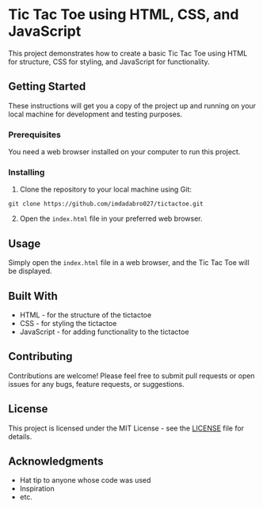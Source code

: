# Tic Tac Toe using HTML, CSS, and JavaScript

This project demonstrates how to create a basic Tic Tac Toe using HTML for structure, CSS for styling, and JavaScript for functionality.

## Getting Started

These instructions will get you a copy of the project up and running on your local machine for development and testing purposes.

### Prerequisites

You need a web browser installed on your computer to run this project.

### Installing

1. Clone the repository to your local machine using Git:

```
git clone https://github.com/imdadabro027/tictactoe.git
```


2. Open the `index.html` file in your preferred web browser.

## Usage

Simply open the `index.html` file in a web browser, and the Tic Tac Toe will be displayed.

## Built With

- HTML - for the structure of the tictactoe
- CSS - for styling the tictactoe
- JavaScript - for adding functionality to the tictactoe

## Contributing

Contributions are welcome! Please feel free to submit pull requests or open issues for any bugs, feature requests, or suggestions.

## License

This project is licensed under the MIT License - see the [LICENSE](LICENSE) file for details.

## Acknowledgments

- Hat tip to anyone whose code was used
- Inspiration
- etc.


